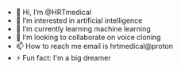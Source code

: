 - 👋 Hi, I’m @HRTmedical
- 👀 I’m interested in artificial intelligence 
- 🌱 I’m currently learning machine learning
- 💞️ I’m looking to collaborate on voice cloning
- 📫 How to reach me email is hrtmedical@proton
- ⚡ Fun fact: I'm a big dreamer

<!---
HRTmedical/HRTmedical is a ✨ special ✨ repository because its `README.md` (this file) appears on your GitHub profile.
You can click the Preview link to take a look at your changes.
--->
